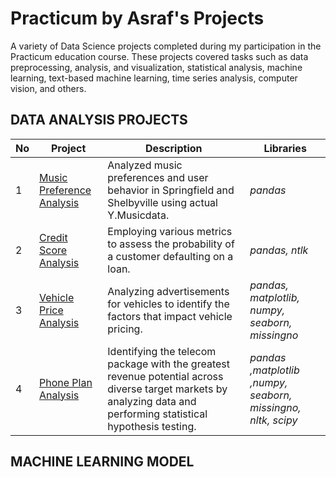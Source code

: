 # Practicum by Asraf's Projects
A variety of Data Science projects completed during my participation in the Practicum education course. These projects covered tasks such as data preprocessing, analysis, and visualization, statistical analysis, machine learning, text-based machine learning, time series analysis, computer vision, and others.

## DATA ANALYSIS PROJECTS
| No | Project | Description | Libraries |
| ---------- | --------------- | --------------- | --------------- |
| 1 |[Music Preference Analysis](https://github.com/Shi42Ro/music_preference.git)    | Analyzed music preferences and user behavior in Springfield and Shelbyville using actual Y.Musicdata.    | *pandas*    |
|2 |[Credit Score Analysis](https://github.com/Shi42Ro/credit_score.git)    | Employing various metrics to assess the probability of a customer defaulting on a loan.    | *pandas, ntlk*    |
|3 |[Vehicle Price Analysis](https://github.com/Shi42Ro/vehicle_price.git)    | Analyzing advertisements for vehicles to identify the factors that impact vehicle pricing.    | *pandas, matplotlib, numpy, seaborn, missingno*    |
|4 |[Phone Plan Analysis](https://github.com/Shi42Ro/vehicle_price.git)    | Identifying the telecom package with the greatest revenue potential across diverse target markets by analyzing data and performing statistical hypothesis testing.    | *pandas ,matplotlib ,numpy, seaborn, missingno, nltk, scipy*    |

## MACHINE LEARNING MODEL
